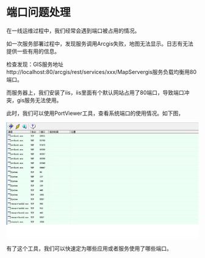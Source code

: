 # 端口问题处理

在一线运维过程中，我们经常会遇到端口被占用的情况。

如一次服务部署过程中，发现服务调用Arcgis失败，地图无法显示。日志有无法提供一些有用的信息。

检查发现：GIS服务地址http://localhost:80/arcgis/rest/services/xxx/MapServergis服务负载均衡用80端口。

而服务器上，我们安装了iis，iis里面有个默认网站占用了80端口，导致端口冲突，gis服务无法使用。

此时，我们可以使用PortViewer工具，查看系统端口的使用情况。如下图，

  ![](image/port-1.png)

  有了这个工具，我们可以快速定为哪些应用或者服务使用了哪些端口。
